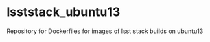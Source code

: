 lsststack_ubuntu13
==================

Repository for Dockerfiles for images of lsst stack builds on ubuntu13
